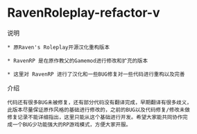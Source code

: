 RavenRoleplay-refactor-v
========================
说明

	* 原Raven's Roleplay开源汉化重构版本
	
	* RavenRP 是在原作教父的Gamemod进行修改和扩充的版本
	
	* 这里对 RavenRP 进行了汉化和一些BUG修复对一些代码进行重构以及完善

介绍

	代码还有很多BUG未被修复，还有部分代码没有翻译完成，早期翻译有很多歧义，
	此版本尽量保证原作风格的基础进行修改的，之前的BUG以及代码修复/修改未做
	修复记录不能详细指出，这里只能从这个基础进行开发。希望大家能共同协作完
	成一个BUG少功能强大的RP游戏模式，方便大家开服。
